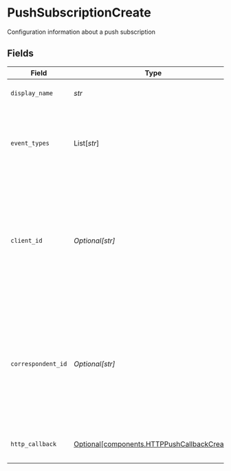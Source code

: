 # PushSubscriptionCreate

Configuration information about a push subscription


## Fields

| Field                                                                                                                                                                                                         | Type                                                                                                                                                                                                          | Required                                                                                                                                                                                                      | Description                                                                                                                                                                                                   | Example                                                                                                                                                                                                       |
| ------------------------------------------------------------------------------------------------------------------------------------------------------------------------------------------------------------- | ------------------------------------------------------------------------------------------------------------------------------------------------------------------------------------------------------------- | ------------------------------------------------------------------------------------------------------------------------------------------------------------------------------------------------------------- | ------------------------------------------------------------------------------------------------------------------------------------------------------------------------------------------------------------- | ------------------------------------------------------------------------------------------------------------------------------------------------------------------------------------------------------------- |
| `display_name`                                                                                                                                                                                                | *str*                                                                                                                                                                                                         | :heavy_check_mark:                                                                                                                                                                                            | The user-defined name for the subscription                                                                                                                                                                    | This is an example HTTP configuration.                                                                                                                                                                        |
| `event_types`                                                                                                                                                                                                 | List[*str*]                                                                                                                                                                                                   | :heavy_check_mark:                                                                                                                                                                                            | Filter for event types; ["\*"] matches all values; Suffix wildcards using "\*" (e.g. ["account.\*"]) are supported                                                                                            | [<br/>"position.v1.updated"<br/>]                                                                                                                                                                             |
| `client_id`                                                                                                                                                                                                   | *Optional[str]*                                                                                                                                                                                               | :heavy_minus_sign:                                                                                                                                                                                            | The client that owns the subscription. A client subscription will receive events for it and all of its correspondents. This can only be set at creation time and is mutually exclusive with correspondent_id. |                                                                                                                                                                                                               |
| `correspondent_id`                                                                                                                                                                                            | *Optional[str]*                                                                                                                                                                                               | :heavy_minus_sign:                                                                                                                                                                                            | The correspondent that owns the subscription. A correspondent subscription will receive events only for itself. This can only be set at creation time and is mutually exclusive with client_id.               | 01H8MCDXH4HYJJAV921BDKCC83                                                                                                                                                                                    |
| `http_callback`                                                                                                                                                                                               | [Optional[components.HTTPPushCallbackCreate]](../../models/components/httppushcallbackcreate.md)                                                                                                              | :heavy_minus_sign:                                                                                                                                                                                            | Configuration information about an HTTP target callback                                                                                                                                                       |                                                                                                                                                                                                               |